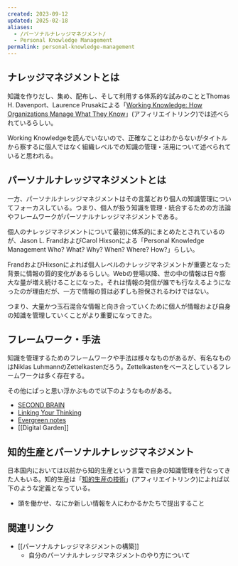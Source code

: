 ```yaml
---
created: 2023-09-12
updated: 2025-02-18
aliases:
  - /パーソナルナレッジマネジメント/
  - Personal Knowledge Management
permalink: personal-knowledge-management
---
```

## ナレッジマネジメントとは

知識を作りだし、集め、配布し、そして利用する体系的な試みのこととThomas H. Davenport、Laurence Prusakによる「[Working Knowledge: How Organizations Manage What They Know](https://amzn.to/3X2fQ0o)」(アフィリエイトリンク)では述べられているらしい。

Working Knowledgeを読んでいないので、正確なことはわからないがタイトルから察するに個人ではなく組織レベルでの知識の管理・活用について述べられていると思われる。

## パーソナルナレッジマネジメントとは

一方、パーソナルナレッジマネジメントはその言葉どおり個人の知識管理についてフォーカスしている。つまり、個人が扱う知識を管理・統合するための方法論やフレームワークがパーソナルナレッジマネジメントである。

個人のナレッジマネジメントについて最初に体系的にまとめたとされているのが、Jason L. FrandおよびCarol Hixsonによる「Personal Knowledge Management Who? What? Why? When? Where? How?」らしい。

FrandおよびHixsonによれば個人レベルのナレッジマネジメントが重要となった背景に情報の質的変化があるらしい。Webの登場以降、世の中の情報は日々膨大な量が増え続けることになった。それは情報の発信が誰でも行なえるようになったのが理由だが、一方で情報の質は必ずしも担保されるわけではない。

つまり、大量かつ玉石混合な情報と向き合っていくために個人が情報および自身の知識を管理していくことがより重要になってきた。

## フレームワーク・手法

知識を管理するためのフレームワークや手法は様々なものがあるが、有名なものはNiklas LuhmannのZettelkastenだろう。Zettelkastenをベースとしているフレームワークは多く存在する。

その他にぱっと思い浮かぶもので以下のようなものがある。

- [SECOND BRAIN](https://www.buildingasecondbrain.com/)
- [Linking Your Thinking](https://www.linkingyourthinking.com/)
- [Evergreen notes](https://notes.andymatuschak.org/Evergreen_notes)
- [[Digital Garden]]

## 知的生産とパーソナルナレッジマネジメント

日本国内においては以前から知的生産という言葉で自身の知識管理を行なってきた人もいる。知的生産は「[知的生産の技術](https://amzn.to/432jF9S)」(アフィリエイトリンク)によれば以下のような定義となっている。

- 頭を働かせ、なにか新しい情報を人にわかるかたちで提出すること

## 関連リンク

- [[パーソナルナレッジマネジメントの構築]]
	- 自分のパーソナルナレッジマネジメントのやり方について
